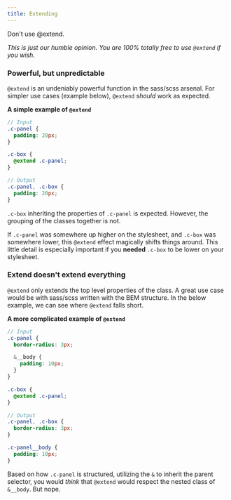 ```yaml
---
title: Extending
---
```


<p class="t-headline-4 t-lh-heading t-300">Don't use @extend.</p>

_This is just our humble opinion. You are 100% totally free to use `@extend` if you wish._

### Powerful, but unpredictable

`@extend` is an undeniably powerful function in the sass/scss arsenal. For simpler use cases (example below), `@extend` _should_ work as expected.

**A simple example of `@extend`**

```scss
// Input
.c-panel {
  padding: 20px;
}

.c-box {
  @extend .c-panel;
}

// Output
.c-panel, .c-box {
  padding: 20px;
}
```

`.c-box` inheriting the properties of `.c-panel` is expected. However, the grouping of the classes together is not.

If `.c-panel` was somewhere up higher on the stylesheet, and `.c-box` was somewhere lower, this `@extend` effect magically shifts things around. This little detail is especially important if you **needed** `.c-box` to be lower on your stylesheet.


### Extend doesn't extend everything

`@extend` only extends the top level properties of the class. A great use case would be with sass/scss written with the BEM structure. In the below example, we can see where `@extend` falls short.

**A more complicated example of `@extend`**

```scss
// Input
.c-panel {
  border-radius: 3px;

  &__body {
    padding: 10px;
  }
}

.c-box {
  @extend .c-panel;
}

// Output
.c-panel, .c-box {
  border-radius: 3px;
}

.c-panel__body {
  padding: 10px;
}
```

Based on how `.c-panel` is structured, utilizing the `&` to inherit the parent selector, you would _think_ that `@extend` would respect the nested class of `&__body`. But nope.
